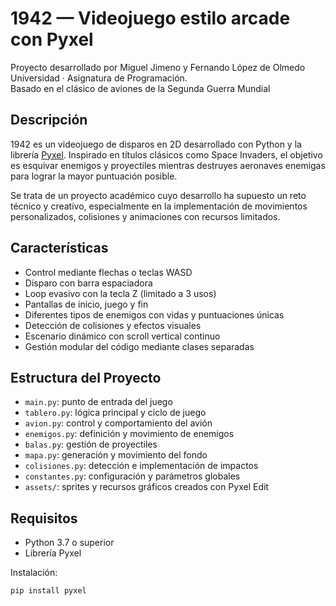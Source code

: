 # 1942 — Videojuego estilo arcade con Pyxel

Proyecto desarrollado por Miguel Jimeno y Fernando López de Olmedo  
Universidad · Asignatura de Programación.  
Basado en el clásico de aviones de la Segunda Guerra Mundial

## Descripción

1942 es un videojuego de disparos en 2D desarrollado con Python y la librería [Pyxel](https://github.com/kitao/pyxel). Inspirado en títulos clásicos como Space Invaders, el objetivo es esquivar enemigos y proyectiles mientras destruyes aeronaves enemigas para lograr la mayor puntuación posible.

Se trata de un proyecto académico cuyo desarrollo ha supuesto un reto técnico y creativo, especialmente en la implementación de movimientos personalizados, colisiones y animaciones con recursos limitados.

## Características

- Control mediante flechas o teclas WASD
- Disparo con barra espaciadora
- Loop evasivo con la tecla Z (limitado a 3 usos)
- Pantallas de inicio, juego y fin
- Diferentes tipos de enemigos con vidas y puntuaciones únicas
- Detección de colisiones y efectos visuales
- Escenario dinámico con scroll vertical continuo
- Gestión modular del código mediante clases separadas

## Estructura del Proyecto

- `main.py`: punto de entrada del juego
- `tablero.py`: lógica principal y ciclo de juego
- `avion.py`: control y comportamiento del avión
- `enemigos.py`: definición y movimiento de enemigos
- `balas.py`: gestión de proyectiles
- `mapa.py`: generación y movimiento del fondo
- `colisiones.py`: detección e implementación de impactos
- `constantes.py`: configuración y parámetros globales
- `assets/`: sprites y recursos gráficos creados con Pyxel Edit

## Requisitos

- Python 3.7 o superior
- Librería Pyxel

Instalación:

```bash
pip install pyxel


